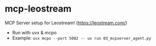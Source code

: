 # mcp-leostream
MCP Server setup for Leostream! (https://leostream.com/)
- Run with uvx & mcpo
- Example: `uvx mcpo --port 5082 -- uv run 03_mcpserver_agent.py `
